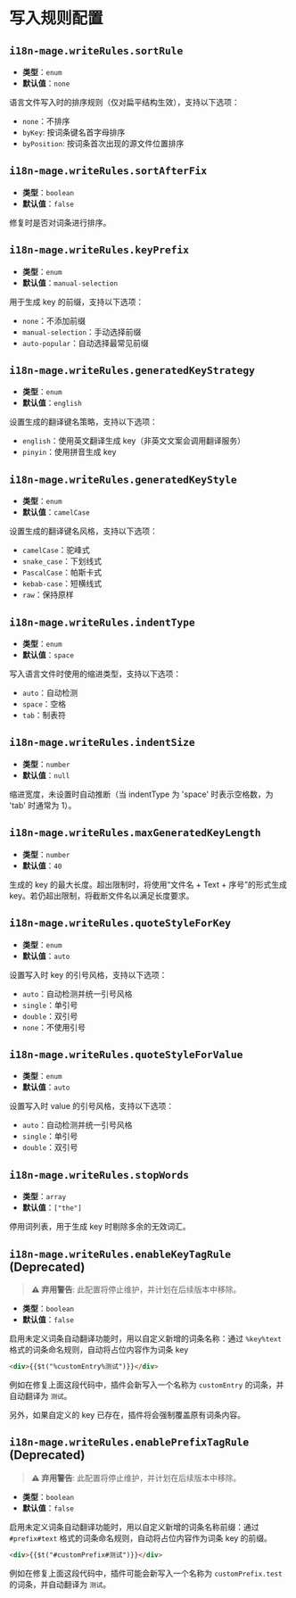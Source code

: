 # 写入规则配置

## `i18n-mage.writeRules.sortRule`

- **类型**：`enum`
- **默认值**：`none`

语言文件写入时的排序规则（仅对扁平结构生效），支持以下选项：

- `none`：不排序
- `byKey`: 按词条键名首字母排序
- `byPosition`: 按词条首次出现的源文件位置排序

## `i18n-mage.writeRules.sortAfterFix`

- **类型**：`boolean`
- **默认值**：`false`

修复时是否对词条进行排序。

## `i18n-mage.writeRules.keyPrefix`

- **类型**：`enum`
- **默认值**：`manual-selection`

用于生成 key 的前缀，支持以下选项：

- `none`：不添加前缀
- `manual-selection`：手动选择前缀
- `auto-popular`：自动选择最常见前缀

## `i18n-mage.writeRules.generatedKeyStrategy`

- **类型**：`enum`
- **默认值**：`english`

设置生成的翻译键名策略，支持以下选项：

- `english`：使用英文翻译生成 key（非英文文案会调用翻译服务）
- `pinyin`：使用拼音生成 key

## `i18n-mage.writeRules.generatedKeyStyle`

- **类型**：`enum`
- **默认值**：`camelCase`

设置生成的翻译键名风格，支持以下选项：

- `camelCase`：驼峰式
- `snake_case`：下划线式
- `PascalCase`：帕斯卡式
- `kebab-case`：短横线式
- `raw`：保持原样

## `i18n-mage.writeRules.indentType`

- **类型**：`enum`
- **默认值**：`space`

写入语言文件时使用的缩进类型，支持以下选项：

- `auto`：自动检测
- `space`：空格
- `tab`：制表符

## `i18n-mage.writeRules.indentSize`

- **类型**：`number`
- **默认值**：`null`

缩进宽度，未设置时自动推断（当 indentType 为 'space' 时表示空格数，为 'tab' 时通常为 1）。

## `i18n-mage.writeRules.maxGeneratedKeyLength`

- **类型**：`number`
- **默认值**：`40`

生成的 key 的最大长度。超出限制时，将使用“文件名 + Text + 序号”的形式生成 key。若仍超出限制，将截断文件名以满足长度要求。

## `i18n-mage.writeRules.quoteStyleForKey`

- **类型**：`enum`
- **默认值**：`auto`

设置写入时 key 的引号风格，支持以下选项：

- `auto`：自动检测并统一引号风格
- `single`：单引号
- `double`：双引号
- `none`：不使用引号

## `i18n-mage.writeRules.quoteStyleForValue`

- **类型**：`enum`
- **默认值**：`auto`

设置写入时 value 的引号风格，支持以下选项：

- `auto`：自动检测并统一引号风格
- `single`：单引号
- `double`：双引号

## `i18n-mage.writeRules.stopWords`

- **类型**：`array`
- **默认值**：`["the"]`

停用词列表，用于生成 key 时剔除多余的无效词汇。

## `i18n-mage.writeRules.enableKeyTagRule` (Deprecated)️

> **⚠️ 弃用警告**: 此配置将停止维护，并计划在后续版本中移除。

- **类型**：`boolean`
- **默认值**：`false`

启用未定义词条自动翻译功能时，用以自定义新增的词条名称：通过 `%key%text` 格式的词条命名规则，自动将占位内容作为词条 key

```html
<div>{{$t("%customEntry%测试")}}</div>
```

例如在修复上面这段代码中，插件会新写入一个名称为 `customEntry` 的词条，并自动翻译为 `测试`。

另外，如果自定义的 key 已存在，插件将会强制覆盖原有词条内容。

## `i18n-mage.writeRules.enablePrefixTagRule` (Deprecated)️

> **⚠️ 弃用警告**: 此配置将停止维护，并计划在后续版本中移除。

- **类型**：`boolean`
- **默认值**：`false`

启用未定义词条自动翻译功能时，用以自定义新增的词条名称前缀：通过 `#prefix#text` 格式的词条命名规则，自动将占位内容作为词条 key 的前缀。

```html
<div>{{$t("#customPrefix#测试")}}</div>
```

例如在修复上面这段代码中，插件可能会新写入一个名称为 `customPrefix.test` 的词条，并自动翻译为 `测试`。